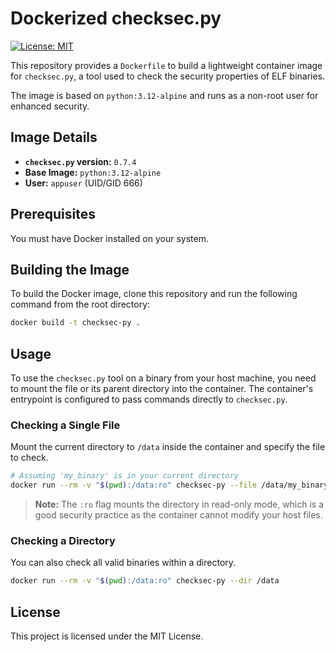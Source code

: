 # Dockerized checksec.py

[![License: MIT](https://img.shields.io/badge/License-MIT-yellow.svg)](https://opensource.org/licenses/MIT)

This repository provides a `Dockerfile` to build a lightweight container image for `checksec.py`, a tool used to check the security properties of ELF binaries.

The image is based on `python:3.12-alpine` and runs as a non-root user for enhanced security.

## Image Details

*   **`checksec.py` version:** `0.7.4`
*   **Base Image:** `python:3.12-alpine`
*   **User:** `appuser` (UID/GID 666)

## Prerequisites

You must have Docker installed on your system.

## Building the Image

To build the Docker image, clone this repository and run the following command from the root directory:

```bash
docker build -t checksec-py .
```

## Usage

To use the `checksec.py` tool on a binary from your host machine, you need to mount the file or its parent directory into the container. The container's entrypoint is configured to pass commands directly to `checksec.py`.

### Checking a Single File

Mount the current directory to `/data` inside the container and specify the file to check.

```bash
# Assuming 'my_binary' is in your current directory
docker run --rm -v "$(pwd):/data:ro" checksec-py --file /data/my_binary
```
> **Note:** The `:ro` flag mounts the directory in read-only mode, which is a good security practice as the container cannot modify your host files.

### Checking a Directory

You can also check all valid binaries within a directory.

```bash
docker run --rm -v "$(pwd):/data:ro" checksec-py --dir /data
```

## License

This project is licensed under the MIT License.